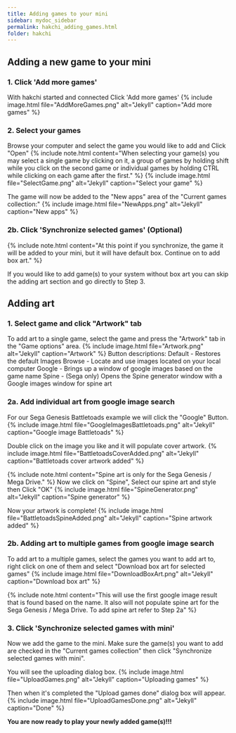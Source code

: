 ```yaml
---
title: Adding games to your mini
sidebar: mydoc_sidebar
permalink: hakchi_adding_games.html
folder: hakchi
---
```


## Adding a new game to your mini

### 1. Click 'Add more games'
With hakchi started and connected
Click 'Add more games'
{% include image.html file="AddMoreGames.png"  alt="Jekyll" caption="Add more games" %}

### 2. Select your games
Browse your computer and select the game you would like to add and Click "Open"
{% include note.html content="When selecting your game(s) you may select a single game by clicking on it, a group of games by holding shift while you click on the second game or individual games by holding CTRL while clicking on each game after the first." %}
{% include image.html file="SelectGame.png"  alt="Jekyll" caption="Select your game" %}

The game will now be added to the "New apps" area of the "Current games collection:"
{% include image.html file="NewApps.png"  alt="Jekyll" caption="New apps" %}

### 2b. Click 'Synchronize selected games' (Optional)

{% include note.html content="At this point if you synchronize, the game it will be added to your mini, but it will have default box.  Continue on to add box art." %}

If you would like to add game(s) to your system without box art you can skip the adding art section and go directly to Step 3.


## Adding art

### 1. Select game and click "Artwork" tab
To add art to a single game, select the game and press the "Artwork" tab in the "Game options" area.
{% include image.html file="Artwork.png"  alt="Jekyll" caption="Artwork" %}
  Button descriptions:
    Default - Restores the default Images
    Browse - Locate and use images located on your local computer
    Google - Brings up a window of google images based on the game name
    Spine - (Sega only) Opens the Spine generator window with a Google images window for spine art

### 2a.  Add individual art from google image search
For our Sega Genesis Battletoads example we will click the "Google" Button.
{% include image.html file="GoogleImagesBattletoads.png"  alt="Jekyll" caption="Google image Battletoads" %}

Double click on the image you like and it will populate cover artwork.
{% include image.html file="BattletoadsCoverAdded.png"  alt="Jekyll" caption="Battletoads cover artwork added" %}

{% include note.html content="Spine art is only for the Sega Genesis / Mega Drive." %}
Now we click on "Spine", Select our spine art and style then Click "OK"
{% include image.html file="SpineGenerator.png"  alt="Jekyll" caption="Spine generator" %}

Now your artwork is complete!
{% include image.html file="BattletoadsSpineAdded.png"  alt="Jekyll" caption="Spine artwork added" %}

### 2b. Adding art to multiple games from google image search
To add art to a multiple games, select the games you want to add art to, right click on one of them and select "Download box art for selected games"
{% include image.html file="DownloadBoxArt.png"  alt="Jekyll" caption="Download box art" %}

{% include note.html content="This will use the first google image result that is found based on the name.  It also will not populate spine art for the Sega Genesis / Mega Drive.  To add spine art refer to Step 2a" %}

### 3. Click 'Synchronize selected games with mini'
Now we add the game to the mini.
Make sure the game(s) you want to add are checked in the "Current games collection" then click "Synchronize selected games with mini".

You will see the uploading dialog box.
{% include image.html file="UploadGames.png"  alt="Jekyll" caption="Uploading games" %}

Then when it's completed the "Upload games done" dialog box will appear.
{% include image.html file="UploadGamesDone.png"  alt="Jekyll" caption="Done" %}

**You are now ready to play your newly added game(s)!!!**
